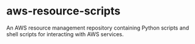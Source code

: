 # aws-resource-scripts
An AWS resource management repository containing Python scripts and shell scripts for interacting with AWS services.
